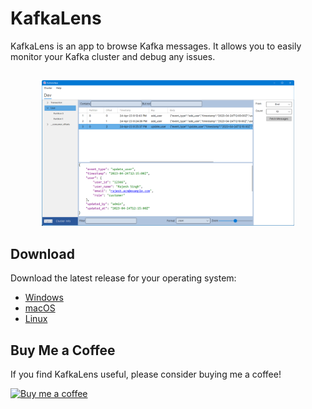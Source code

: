 # KafkaLens

KafkaLens is an app to browse Kafka messages. It allows you to easily monitor your Kafka cluster and debug any issues.

##
<div align="center">
  <div style="width: 80%">
    <div class="slick">
      <div><img src="screenshots/Main.png"></div>
    </div>
  </div>
</div>

## Download

Download the latest release for your operating system:

- [Windows](https://github.com/fatichar/KafkaLens/releases/latest/download/kafkalens-setup.exe)
- [macOS](https://github.com/fatichar/KafkaLens/releases/latest/download/kafkalens.dmg)
- [Linux](https://github.com/fatichar/KafkaLens/releases/latest/download/kafkalens.deb)

## Buy Me a Coffee

If you find KafkaLens useful, please consider buying me a coffee!

[![Buy me a coffee](https://www.buymeacoffee.com/assets/img/custom_images/orange_img.png)](https://www.buymeacoffee.com/fatichar)